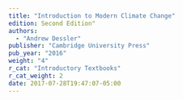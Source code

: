 ```yaml
---
title: "Introduction to Modern Climate Change"
edition: Second Edition"
authors:
  - "Andrew Dessler"
publisher: "Cambridge University Press"
pub_year: "2016"
weight: "4"
r_cat: "Introductory Textbooks"
r_cat_weight: 2
date: 2017-07-28T19:47:07-05:00
---
```

